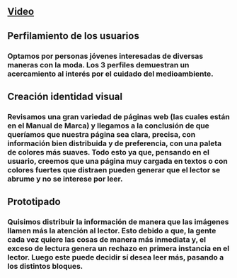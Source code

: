 ## [Video](https://youtu.be/_FjwmdtSF7I)

## Perfilamiento de los usuarios
### Optamos por personas jóvenes interesadas de diversas maneras con la moda. Los 3 perfiles demuestran un acercamiento al interés por el cuidado del medioambiente. 

## Creación identidad visual 
### Revisamos una gran variedad de páginas web (las cuales están en el Manual de Marca) y llegamos a la conclusión de que queríamos que nuestra página sea clara, precisa, con información bien distribuida y de preferencia, con una paleta de colores más suaves. Todo esto ya que, pensando en el usuario, creemos que una página muy cargada en textos o con colores fuertes que distraen pueden generar que el lector se abrume y no se interese por leer. 

## Prototipado
### Quisimos distribuir la información de manera que las imágenes llamen más la atención al lector. Esto debido a que, la gente cada vez quiere las cosas de manera más inmediata y, el exceso de lectura genera un rechazo en primera instancia en el lector. Luego este puede decidir sí desea leer más, pasando a los distintos bloques. 
